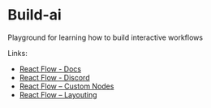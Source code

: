 # Build-ai

Playground for learning how to build interactive workflows

Links:

- [React Flow - Docs](https://reactflow.dev)
- [React Flow - Discord](https://discord.com/invite/Bqt6xrs)
- [React Flow – Custom Nodes](https://reactflow.dev/learn/customization/custom-nodes)
- [React Flow – Layouting](https://reactflow.dev/learn/layouting/layouting)
